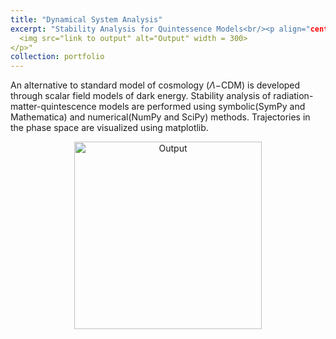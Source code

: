 ```yaml
---
title: "Dynamical System Analysis"
excerpt: "Stability Analysis for Quintessence Models<br/><p align="center">
  <img src="link to output" alt="Output" width = 300>    
</p>"
collection: portfolio
---
```


An alternative to standard model of cosmology ($\Lambda \mathrm{-CDM}$) is developed through scalar field models of dark energy. Stability analysis of radiation-matter-quintescence models are performed using symbolic(SymPy and Mathematica) and numerical(NumPy and SciPy) methods. Trajectories in the phase space are visualized using matplotlib.

<p align="center">
  <img src="link to output" alt="Output" width = 300>    
</p>
